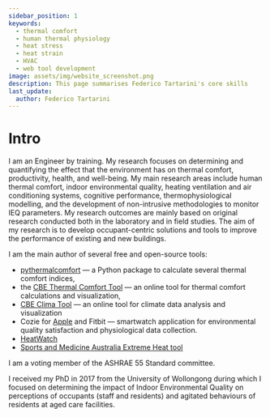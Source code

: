 ```yaml
---
sidebar_position: 1
keywords: 
  - thermal comfort
  - human thermal physiology
  - heat stress
  - heat strain
  - HVAC
  - web tool development
image: assets/img/website_screenshot.png
description: This page summarises Federico Tartarini's core skills
last_update:
  author: Federico Tartarini
---
```


# Intro

I am an Engineer by training. 
My research focuses on determining and quantifying the effect that the environment has on thermal comfort, productivity, health, and well-being. 
My main research areas include human thermal comfort, indoor environmental quality, heating ventilation and air conditioning systems, cognitive performance, thermophysiological modelling, and the development of non-intrusive methodologies to monitor IEQ parameters. 
My research outcomes are mainly based on original research conducted both in the laboratory and in field studies. 
The aim of my research is to develop occupant-centric solutions and tools to improve the performance of existing and new buildings.

I am the main author of several free and open-source tools: 
* [pythermalcomfort](../tools/pythermalcomfort.md) — a Python package to calculate several thermal comfort indices, 
* the [CBE Thermal Comfort Tool](../tools/cbe-comfort-tool.md) — an online tool for thermal comfort calculations and visualization, 
* [CBE Clima Tool](../tools/cbe-clima-tool.md) — an online tool for climate data analysis and visualization
* Cozie for [Apple](https://cozie-apple.app/) and Fitbit — smartwatch application for environmental quality satisfaction and physiological data collection.
* [HeatWatch](../tools/heatwatch.md)
* [Sports and Medicine Australia Extreme Heat tool](https://sma-heat-policy.sydney.edu.au/)

I am a voting member of the ASHRAE 55 Standard committee.

I received my PhD in 2017 from the University of Wollongong during which I focused on determining the impact of Indoor Environmental Quality on perceptions of occupants (staff and residents) and agitated behaviours of residents at aged care facilities.
